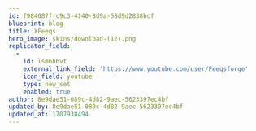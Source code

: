 ```yaml
---
id: f984087f-c9c3-4140-8d9a-58d9d2838bcf
blueprint: blog
title: XFeeqs
hero_image: skins/download-(12).png
replicator_field:
  -
    id: lsm6h6vt
    external_link_field: 'https://www.youtube.com/user/Feeqsforge'
    icon_field: youtube
    type: new_set
    enabled: true
author: 8e9dae51-089c-4d82-9aec-5623397ec4bf
updated_by: 8e9dae51-089c-4d82-9aec-5623397ec4bf
updated_at: 1707938494
---
```

